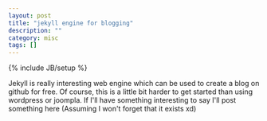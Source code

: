```yaml
---
layout: post
title: "jekyll engine for blogging"
description: ""
category: misc 
tags: []
---
```

{% include JB/setup %}

Jekyll is really interesting web engine which can be used to create a blog on github for free.
Of course, this is a little bit harder to get started than using wordpress or joompla.
If I'll have something interesting to say I'll post something here (Assuming I won't forget that it exists xd)